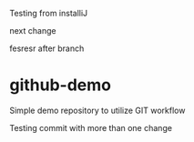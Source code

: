 Testing from installiJ

next change

fesresr
after branch
# github-demo
Simple demo repository to utilize GIT workflow

Testing commit with more than one change
